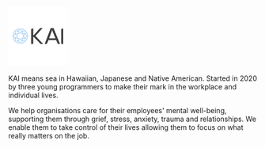 ![KAI logo](assets/images/kai-logo-small.png)

KAI means sea in Hawaiian, Japanese and Native American. Started in 2020 by three young programmers to make their mark in the workplace and individual lives.

We help organisations care for their employees' mental well-being, supporting them through grief, stress, anxiety, trauma and relationships. We enable them to take control of their lives allowing them to focus on what really matters on the job.
